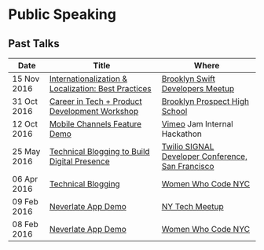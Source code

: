 # Public Speaking

## Past Talks

| Date        | Title | Where |
| ----------- | ----- | ----- |
| 15 Nov 2016 | [Internationalization & Localization: Best Practices][12] | [Brooklyn Swift Developers Meetup][13]
| 31 Oct 2016 | [Career in Tech + Product Development Workshop][10] | [Brooklyn Prospect High School][11] |
| 12 Oct 2016 | [Mobile Channels Feature Demo][8] | [Vimeo][9] Jam Internal Hackathon
| 25 May 2016 | [Technical Blogging to Build Digital Presence][6] | [Twilio SIGNAL Developer Conference, San Francisco][7]
| 06 Apr 2016 | [Technical Blogging][4] | [Women Who Code NYC][5]
| 09 Feb 2016 | [Neverlate App Demo][2] | [NY Tech Meetup][3]
| 08 Feb 2016 | [Neverlate App Demo][0] | [Women Who Code NYC][1]

[0]: https://speakerdeck.com/ayunav/ayuna-vogel-lightning-talk-and-demo-at-the-women-who-code-nyc-meetup
[1]: http://www.meetup.com/WomenWhoCodeNYC/events/227232687/
[2]: https://vimeo.com/155126592#t=1h21m51s
[3]: http://www.meetup.com/ny-tech/events/226570627/
[4]: http://slides.com/avog/techblog#/
[5]: http://www.meetup.com/WomenWhoCodeNYC/events/229477435/
[6]: https://speakerdeck.com/ayunav/technical-blogging
[7]: https://www.twilio.com/signal/schedule/4EbIvGdoakGkYWcckMygQK/technical-blogging-to-build-your-digital-presence
[8]: https://vimeo.com/191753749
[9]: https://vimeo.com
[10]: https://drive.google.com/file/d/0B9t_27Qd6AGsUVZsVkhLbXZuaTg/view?usp=sharing
[11]: www.brooklynprospect.org
[12]: https://github.com/ayunav/PublicSpeaking/blob/master/BrooklynSwiftLocalization20161115/20161115_L10N_Bklyn_Swift.pdf
[13]: http://www.meetup.com/Brooklyn-Swift-Developers/
